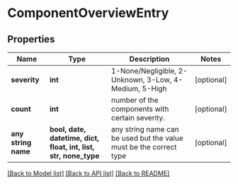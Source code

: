 # ComponentOverviewEntry


## Properties
Name | Type | Description | Notes
------------ | ------------- | ------------- | -------------
**severity** | **int** | 1-None/Negligible, 2-Unknown, 3-Low, 4-Medium, 5-High | [optional] 
**count** | **int** | number of the components with certain severity. | [optional] 
**any string name** | **bool, date, datetime, dict, float, int, list, str, none_type** | any string name can be used but the value must be the correct type | [optional]

[[Back to Model list]](../README.md#documentation-for-models) [[Back to API list]](../README.md#documentation-for-api-endpoints) [[Back to README]](../README.md)


